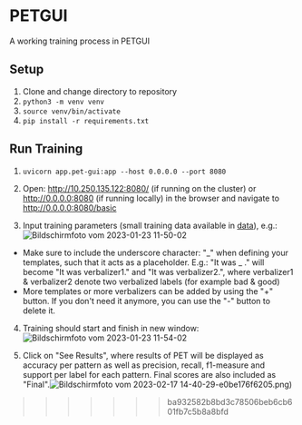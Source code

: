 # PETGUI
A working training process in PETGUI
## Setup
1. Clone and change directory to repository
2. `python3 -m venv venv`
3. `source venv/bin/activate`
4. `pip install -r requirements.txt`
## Run Training
1. `uvicorn app.pet-gui:app --host 0.0.0.0 --port 8080`
2. Open: http://10.250.135.122:8080/ (if running on the cluster) or http://0.0.0.0:8080 (if running locally) in the browser and navigate to http://0.0.0.0:8080/basic

3. Input training parameters (small training data available in [data](/data/yelp_review_polarity_csv.tar.gz)), e.g.: ![Bildschirmfoto vom 2023-01-23 11-50-02](https://user-images.githubusercontent.com/47433679/214032245-2f29ddd4-2bb5-4238-82eb-e311fd44e2a3.png)

* Make sure to include the underscore character: "\_" when defining your templates, such that it acts as a placeholder.
E.g.: "It was \_ ." will become "It was verbalizer1." and "It was verbalizer2.", where verbalizer1 & verbalizer2 denote two verbalized labels (for example bad & good)
* More templates or more verbalizers can be added by using the "+" button. If you don't need it anymore, you can use the "-" button to delete it.  

4. Training should start and finish in new window: ![Bildschirmfoto vom 2023-01-23 11-54-02](https://user-images.githubusercontent.com/47433679/214032285-5865ae18-8924-4aae-bfaf-fd59d03a0ec3.png)

5. Click on "See Results", where results of PET will be displayed as accuracy per pattern as well as precision, recall, f1-measure and support per label for each pattern. Final scores are also included as "Final".![Bildschirmfoto vom 2023-02-17 14-40-29](https://user-images.githubusercontent.com/47433679/219675805-3cf2a33c-6dc5-446e-83f5-3d227ee3735f.png)-e0be176f6205.png)
>>>>>>> ba932582b8bd3c78506beb6cb601fb7c5b8a8bfd
